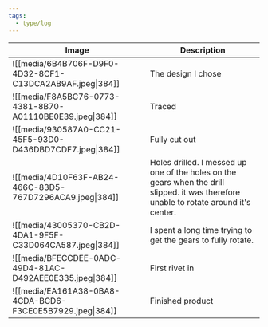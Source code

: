 ```yaml
---
tags:
  - type/log
---
```


| Image                                                    | Description                                                                                                                            |
| -------------------------------------------------------- | -------------------------------------------------------------------------------------------------------------------------------------- |
| ![[media/6B4B706F-D9F0-4D32-8CF1-C13DCA2AB9AF.jpeg\|384]] | The design I chose                                                                                                                     |
| ![[media/F8A5BC76-0773-4381-8B70-A01110BE0E39.jpeg\|384]]      | Traced                                                                                                                                 |
| ![[media/930587A0-CC21-45F5-93D0-D436DBD7CDF7.jpeg\|384]]      | Fully cut out                                                                                                                          |
| ![[media/4D10F63F-AB24-466C-83D5-767D7296ACA9.jpeg\|384]]      | Holes drilled. I messed up one of the holes on the gears when the drill slipped. it was therefore unable to rotate around it's center. |
| ![[media/43005370-CB2D-4DA1-9F5F-C33D064CA587.jpeg\|384]]      | I spent a long time trying to get the gears to fully rotate.                                                                           |
| ![[media/BFECCDEE-0ADC-49D4-81AC-D492AEE0E335.jpeg\|384]]      | First rivet in                                                                                                                         |
| ![[media/EA161A38-0BA8-4CDA-BCD6-F3CE0E5B7929.jpeg\|384]]      | Finished product                                                                                                                                       |
